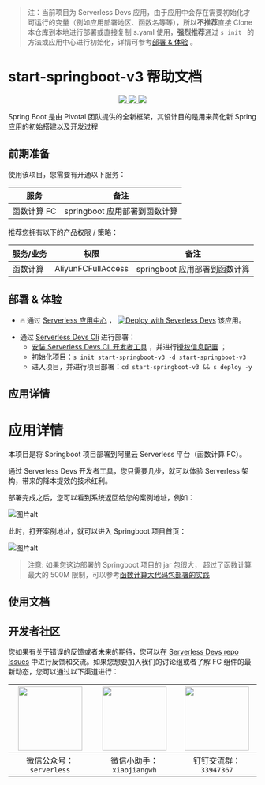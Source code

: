 > 注：当前项目为 Serverless Devs 应用，由于应用中会存在需要初始化才可运行的变量（例如应用部署地区、函数名等等），所以**不推荐**直接 Clone 本仓库到本地进行部署或直接复制 s.yaml 使用，**强烈推荐**通过 `s init ` 的方法或应用中心进行初始化，详情可参考[部署 & 体验](#部署--体验) 。

# start-springboot-v3 帮助文档

<p align="center" class="flex justify-center">
    <a href="https://www.serverless-devs.com" class="ml-1">
    <img src="http://editor.devsapp.cn/icon?package=start-springboot-v3&type=packageType">
  </a>
  <a href="http://www.devsapp.cn/details.html?name=start-springboot-v3" class="ml-1">
    <img src="http://editor.devsapp.cn/icon?package=start-springboot-v3&type=packageVersion">
  </a>
  <a href="http://www.devsapp.cn/details.html?name=start-springboot-v3" class="ml-1">
    <img src="http://editor.devsapp.cn/icon?package=start-springboot-v3&type=packageDownload">
  </a>
</p>

<description>

Spring Boot 是由 Pivotal 团队提供的全新框架，其设计目的是用来简化新 Spring 应用的初始搭建以及开发过程

</description>

<codeUrl>

</codeUrl>
<preview>

</preview>

## 前期准备

使用该项目，您需要有开通以下服务：

<service>

| 服务        | 备注                          |
| ----------- | ----------------------------- |
| 函数计算 FC | springboot 应用部署到函数计算 |

</service>

推荐您拥有以下的产品权限 / 策略：
<auth>

| 服务/业务 | 权限               | 备注                          |
| --------- | ------------------ | ----------------------------- |
| 函数计算  | AliyunFCFullAccess | springboot 应用部署到函数计算 |

</auth>

<remark>

</remark>

<disclaimers>

</disclaimers>

## 部署 & 体验

<appcenter>
   
- :fire: 通过 [Serverless 应用中心](https://fcnext.console.aliyun.com/applications/create?template=start-springboot-v3) ，
  [![Deploy with Severless Devs](https://img.alicdn.com/imgextra/i1/O1CN01w5RFbX1v45s8TIXPz_!!6000000006118-55-tps-95-28.svg)](https://fcnext.console.aliyun.com/applications/create?template=start-springboot-v3) 该应用。
   
</appcenter>
<deploy>
    
- 通过 [Serverless Devs Cli](https://www.serverless-devs.com/serverless-devs/install) 进行部署：
  - [安装 Serverless Devs Cli 开发者工具](https://www.serverless-devs.com/serverless-devs/install) ，并进行[授权信息配置](https://docs.serverless-devs.com/fc/config) ；
  - 初始化项目：`s init start-springboot-v3 -d start-springboot-v3`
  - 进入项目，并进行项目部署：`cd start-springboot-v3 && s deploy -y`
   
</deploy>

## 应用详情

<appdetail id="flushContent">

# 应用详情

本项目是将 Springboot 项目部署到阿里云 Serverless 平台（函数计算 FC）。

通过 Serverless Devs 开发者工具，您只需要几步，就可以体验 Serverless 架构，带来的降本提效的技术红利。

部署完成之后，您可以看到系统返回给您的案例地址，例如：

![图片alt](https://img.alicdn.com/imgextra/i4/O1CN01Tcewz51vRS4HsahtZ_!!6000000006169-2-tps-2554-918.png)

此时，打开案例地址，就可以进入 Springboot 项目首页：

![图片alt](https://img.alicdn.com/imgextra/i3/O1CN01jLfCaE1amQGuXQI8Q_!!6000000003372-2-tps-2594-1558.png)

> 注意: 如果您这边部署的 Springboot 项目的 jar 包很大， 超过了函数计算最大的 500M 限制，可以参考[函数计算大代码包部署的实践](https://github.com/awesome-fc/fc-faq/blob/main/docs/%E5%A4%A7%E4%BB%A3%E7%A0%81%E5%8C%85%E9%83%A8%E7%BD%B2%E7%9A%84%E5%AE%9E%E8%B7%B5%E6%A1%88%E4%BE%8B.md)

</appdetail>

## 使用文档

<usedetail id="flushContent">
</usedetail>

<devgroup>

## 开发者社区

您如果有关于错误的反馈或者未来的期待，您可以在 [Serverless Devs repo Issues](https://github.com/serverless-devs/serverless-devs/issues) 中进行反馈和交流。如果您想要加入我们的讨论组或者了解 FC 组件的最新动态，您可以通过以下渠道进行：

<p align="center">

| <img src="https://serverless-article-picture.oss-cn-hangzhou.aliyuncs.com/1635407298906_20211028074819117230.png" width="130px" > | <img src="https://serverless-article-picture.oss-cn-hangzhou.aliyuncs.com/1635407044136_20211028074404326599.png" width="130px" > | <img src="https://serverless-article-picture.oss-cn-hangzhou.aliyuncs.com/1635407252200_20211028074732517533.png" width="130px" > |
| --------------------------------------------------------------------------------------------------------------------------------- | --------------------------------------------------------------------------------------------------------------------------------- | --------------------------------------------------------------------------------------------------------------------------------- |
| <center>微信公众号：`serverless`</center>                                                                                         | <center>微信小助手：`xiaojiangwh`</center>                                                                                        | <center>钉钉交流群：`33947367`</center>                                                                                           |

</p>
</devgroup>
